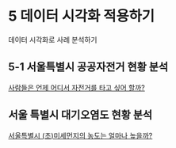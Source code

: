 # 5 데이터 시각화 적용하기
데이터 시각화로 사례 분석하기

## 5-1 서울특별시 공공자전거 현황 분석


[사람들은 언제 어디서 자전거를 타고 싶어 할까?](https://public.tableau.com/views/1_17420026032040/sheet5?:language=ko-KR&publish=yes&:sid=&:display_count=n&:origin=viz_share_link)

## 서울 특별시 대기오염도 현황 분석

[서울특별시 (초)미세먼지의 농도는 얼마나 높을까?](https://public.tableau.com/shared/F9GRFK4G6?:display_count=n&:origin=viz_share_link)

